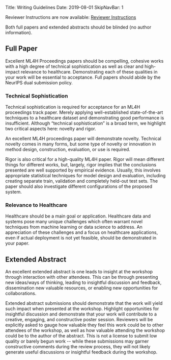 Title: Writing Guidelines
Date: 2019-08-01
SkipNavBar: 1

Reviewer Instructions are now available: <a href="{filename}/pdf/reviewer_instructions.pdf"> Reviewer Instructions </a>

Both full papers and extended abstracts should be blinded (no author information).

## Full Paper
Excellent ML4H Proceedings papers should be compelling, cohesive works with a high degree of technical sophistication as well as clear and high-impact relevance to healthcare. Demonstrating each of these qualities in your work will be essential to acceptance. Full papers should abide by the NeurIPS dual submission policy.

### Technical Sophistication
Technical sophistication is required for acceptance for an ML4H proceedings track paper. Merely applying well-established state-of-the-art techniques to a healthcare dataset and demonstrating good performance is insufficient. Although “technical sophistication” is a broad term, we highlight two critical aspects here: novelty and rigor.


An excellent ML4H proceedings paper will demonstrate novelty. Technical novelty comes in many forms, but some type of novelty or innovation in method design, construction, evaluation, or use is required.


Rigor is also critical for a high-quality ML4H paper. Rigor will mean different things for different works, but, largely, rigor implies that the conclusions presented are well supported by empirical evidence. Usually, this involves appropriate statistical techniques for model design and evaluation, including creating separate train, validation and completely held-out test sets. The paper should also investigate different configurations of the proposed system.

### Relevance to Healthcare
Healthcare should be a main goal or application. Healthcare data and systems pose many unique challenges which often warrant novel techniques from machine learning or data science to address. An appreciation of these challenges and a focus on healthcare applications, even if actual deployment is not yet feasible, should be demonstrated in your paper.

## Extended Abstract
An excellent extended abstract is one leads to insight at the workshop through interaction with other attendees. This can be through presenting new ideas/ways of thinking, leading to insightful discussion and feedback, dissemination new valuable resources, or enabling new opportunities for collaborations.


Extended abstract submissions should demonstrate that the work will yield such impact when presented at the workshop. Highlight opportunities for insightful discussion and demonstrate that your work will contribute to a creative, engaging, and constructive poster session. Reviewers will be explicitly asked to gauge how valuable they feel this work could be to other attendees of the workshop, as well as how valuable attending the workshop could be to the author of the abstract. This is not a license to submit low quality or barely begun work -- while these submissions may garner constructive comments during the review process, they will not likely generate useful discussions or insightful feedback during the workshop.
